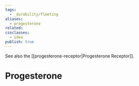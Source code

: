 ```yaml
---
tags:
  - _durability/fleeting
aliases:
  - progesterone
related: 
cssclasses:
  - idea
publish: true
---
```

See also the [[progesterone-receptor|Progesterone Receptor]].

# Progesterone

